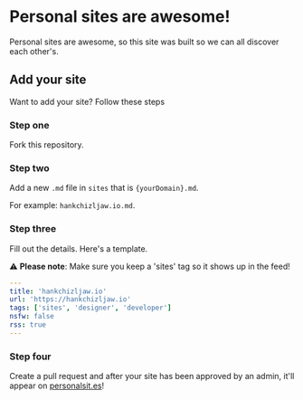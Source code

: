 # Personal sites are awesome!

Personal sites are awesome, so this site was built so we can all discover each other's.

## Add your site

Want to add your site? Follow these steps

### Step one

Fork this repository.

### Step two

Add a new `.md` file in `sites` that is `{yourDomain}.md`.

For example: `hankchizljaw.io.md`.

### Step three

Fill out the details. Here's a template.

⚠️ **Please note**: Make sure you keep a 'sites' tag so it shows up in the feed!

```yaml
---
title: 'hankchizljaw.io'
url: 'https://hankchizljaw.io'
tags: ['sites', 'designer', 'developer']
nsfw: false
rss: true
---
```

### Step four

Create a pull request and after your site has been approved by an admin, it'll appear on [personalsit.es](https://personalsit.es)!
